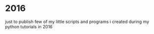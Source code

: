 # 2016
just to publish few of my little scripts and programs i created during my python tutorials in 2016

